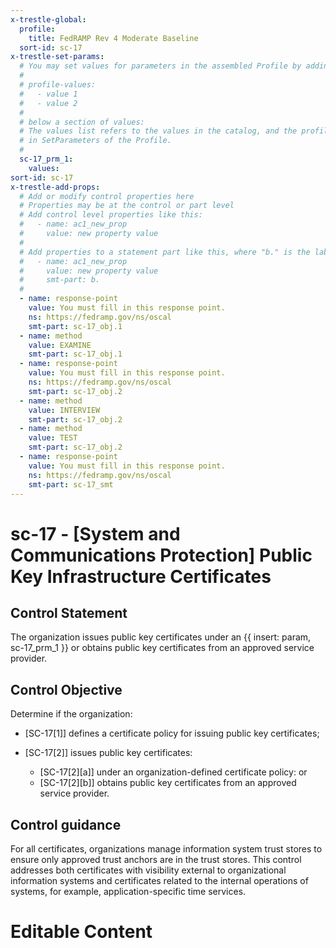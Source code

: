 ```yaml
---
x-trestle-global:
  profile:
    title: FedRAMP Rev 4 Moderate Baseline
  sort-id: sc-17
x-trestle-set-params:
  # You may set values for parameters in the assembled Profile by adding
  #
  # profile-values:
  #   - value 1
  #   - value 2
  #
  # below a section of values:
  # The values list refers to the values in the catalog, and the profile-values represent values
  # in SetParameters of the Profile.
  #
  sc-17_prm_1:
    values:
sort-id: sc-17
x-trestle-add-props:
  # Add or modify control properties here
  # Properties may be at the control or part level
  # Add control level properties like this:
  #   - name: ac1_new_prop
  #     value: new property value
  #
  # Add properties to a statement part like this, where "b." is the label of the target statement part
  #   - name: ac1_new_prop
  #     value: new property value
  #     smt-part: b.
  #
  - name: response-point
    value: You must fill in this response point.
    ns: https://fedramp.gov/ns/oscal
    smt-part: sc-17_obj.1
  - name: method
    value: EXAMINE
    smt-part: sc-17_obj.1
  - name: response-point
    value: You must fill in this response point.
    ns: https://fedramp.gov/ns/oscal
    smt-part: sc-17_obj.2
  - name: method
    value: INTERVIEW
    smt-part: sc-17_obj.2
  - name: method
    value: TEST
    smt-part: sc-17_obj.2
  - name: response-point
    value: You must fill in this response point.
    ns: https://fedramp.gov/ns/oscal
    smt-part: sc-17_smt
---
```


# sc-17 - \[System and Communications Protection\] Public Key Infrastructure Certificates

## Control Statement

The organization issues public key certificates under an {{ insert: param, sc-17_prm_1 }} or obtains public key certificates from an approved service provider.

## Control Objective

Determine if the organization:

- \[SC-17[1]\] defines a certificate policy for issuing public key certificates;

- \[SC-17[2]\] issues public key certificates:

  - \[SC-17[2][a]\] under an organization-defined certificate policy: or
  - \[SC-17[2][b]\] obtains public key certificates from an approved service provider.

## Control guidance

For all certificates, organizations manage information system trust stores to ensure only approved trust anchors are in the trust stores. This control addresses both certificates with visibility external to organizational information systems and certificates related to the internal operations of systems, for example, application-specific time services.

# Editable Content

<!-- Make additions and edits below -->
<!-- The above represents the contents of the control as received by the profile, prior to additions. -->
<!-- If the profile makes additions to the control, they will appear below. -->
<!-- The above markdown may not be edited but you may edit the content below, and/or introduce new additions to be made by the profile. -->
<!-- If there is a yaml header at the top, parameter values may be edited. Use --set-parameters to incorporate the changes during assembly. -->
<!-- The content here will then replace what is in the profile for this control, after running profile-assemble. -->
<!-- The added parts in the profile for this control are below.  You may edit them and/or add new ones. -->
<!-- Each addition must have a heading either of the form ## Control my_addition_name -->
<!-- or ## Part a. (where the a. refers to one of the control statement labels.) -->
<!-- "## Control" parts are new parts added after the statement part. -->
<!-- "## Part" parts are new parts added into the top-level statement part with that label. -->
<!-- Subparts may be added with nested hash levels of the form ### My Subpart Name -->
<!-- underneath the parent ## Control or ## Part being added -->
<!-- See https://ibm.github.io/compliance-trestle/tutorials/ssp_profile_catalog_authoring/ssp_profile_catalog_authoring for guidance. -->
